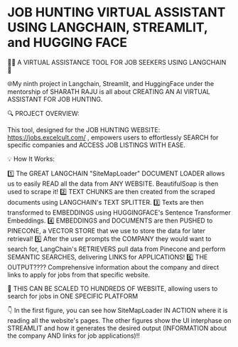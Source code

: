 # JOB HUNTING VIRTUAL ASSISTANT USING LANGCHAIN, STREAMLIT, and HUGGING FACE

🚀🌐 A VIRTUAL ASSISTANCE TOOL FOR JOB SEEKERS USING LANGCHAIN 🚀

🌐My ninth project in Langchain, Streamlit, and HuggingFace under the mentorship of SHARATH RAJU is all about CREATING AN AI VIRTUAL ASSISTANT FOR JOB HUNTING.

🔍 PROJECT OVERVIEW: 

This tool, designed for the JOB HUNTING WEBSITE: https://jobs.excelcult.com/ , empowers users to effortlessly SEARCH for specific companies and ACCESS JOB LISTINGS WITH EASE.

💡 How It Works:

1️⃣ The GREAT LANGCHAIN "SiteMapLoader" DOCUMENT LOADER allows us to easily READ all the data from ANY WEBSITE. BeautifulSoap is then used to scrape it!
2️⃣ TEXT CHUNKS are then created from the scraped documents using LANGCHAIN's TEXT SPLITTER.
3️⃣ Texts are then transformed to EMBEDDINGS using HUGGINGFACE's Sentence Transformer Embeddings.
4️⃣ EMBEDDINGS and DOCUMENTS are then PUSHED to PINECONE, a VECTOR STORE that we use to store the data for later retrieval!
5️⃣ After the user prompts the COMPANY they would want to search for, LangChain's RETRIEVERS pull data from Pinecone and perform SEMANTIC SEARCHES, delivering LINKS for APPLICATIONS!
6️⃣ THE OUTPUT???? Comprehensive information about the company and direct links to apply for jobs from that specific website. 

🚀 THIS CAN BE SCALED TO HUNDREDS OF WEBSITE, allowing users to search for jobs in ONE SPECIFIC PLATFORM

👇 In the first figure, you can see how SiteMapLoader IN ACTION where it is reading all the website's pages. The other figures show the UI interphase on STREAMLIT and how it generates the desired output (INFORMATION about the company AND links for job applications)!! 
